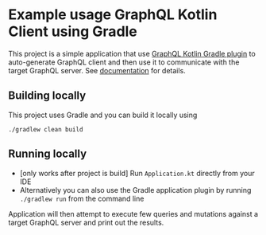 # Example usage GraphQL Kotlin Client using Gradle

This project is a simple application that use [GraphQL Kotlin Gradle plugin](https://expediagroup.github.io/graphql-kotlin/docs/plugins/gradle-plugin) 
to auto-generate GraphQL client and then use it to communicate with the target GraphQL server. See [documentation](https://expediagroup.github.io/graphql-kotlin/) 
for details.

## Building locally

This project uses Gradle and you can build it locally using

```shell script
./gradlew clean build
```

## Running locally

* [only works after project is build] Run `Application.kt` directly from your IDE
* Alternatively you can also use the Gradle application plugin by running `./gradlew run` from the command line

Application will then attempt to execute few queries and mutations against a target GraphQL server and print out the results.
